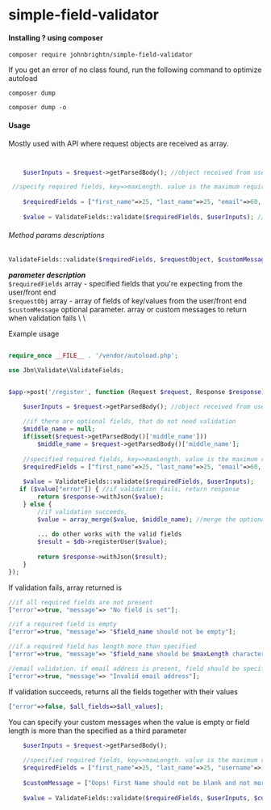 # simple-field-validator

#### Installing ? using composer
```composer
composer require johnbrightn/simple-field-validator
```
If you get an error of no class found, run the following command to optimize autoload
```composer
composer dump

composer dump -o
```

#### Usage
Mostly used with API where request objects are received as array.

```php


    $userInputs = $request->getParsedBody(); //object received from user/frontend

 //specify required fields, key=>maxLength. value is the maximum required length of every field/key
 
    $requiredFields = ["first_name"=>25, "last_name"=>25, "email"=>60, "username"=>15, "password"=>20];
    
    $value = ValidateFields::validate($requiredFields, $userInputs); //method to validate fields


```
###### Method params descriptions
```php 
ValidateFields::validate($requiredFields, $requestObject, $customMessage=null) 
```

__*parameter description*__ \
`$requiredFields` array - specified fields that you're expecting from the user/front end \
`$requestObj` array - array of fields of key/values from the user/front end \
`$customMessage` optional parameter. array or custom messages to return when validation fails \ \

Example usage
```php

require_once __FILE__ . '/vendor/autoload.php';

use Jbn\Validate\ValidateFields;


$app->post('/register', function (Request $request, Response $response) {

    $userInputs = $request->getParsedBody(); //object received from user/frontend
    
    //if there are optional fields, that do not need validation
    $middle_name = null;
    if(isset($request->getParsedBody()['middle_name']))
        $middle_name = $request->getParsedBody()['middle_name'];
        
    //specified required fields, key=>maxLength. value is the maximum required length of every field/key
    $requiredFields = ["first_name"=>25, "last_name"=>25, "email"=>60, "username"=>15, "password"=>20];
    
    $value = ValidateFields::validate($requiredFields, $userInputs);
   if ($value["error"]) { //if validation fails, return response
        return $response->withJson($value);
    } else {
        //if validation succeeds, 
        $value = array_merge($value, $middle_name); //merge the optional fields to the required fields
        
        ... do other works with the valid fields
        $result = $db->registerUser($value);
        
        return $response->withJson($result);
    }
});

```

If validation fails, array returned is
```php
//if all required fields are not present
["error"=>true, "message"=> "No field is set"];

//if a required field is empty
["error"=>true, "message"=> "$field_name should not be empty"];

//if a required field has length more than specified
["error"=>true, "message"=> "$field_name should be $maxLength characters or less"];

//email validation. if email address is present, field should be specified as 'email',
["error"=>true, "message"=> "Invalid email address"];

```

If validation succeeds, returns all the fields together with their values
```php
["error"=>false, $all_fields=>$all_values];

```

You can specify your custom messages when the value is empty or field length is more than the specified as a third parameter
```php
    $userInputs = $request->getParsedBody();
    
    //specified required fields, key=>maxLength. value is the maximum required length of every field/key
    $requiredFields = ["first_name"=>25, "last_name"=>25, "username"=>15, "password"=>20];
    
    $customMessage = ["Oops! First Name should not be blank and not more than 25 characters", "Enter your last name and not more than 25 characters", "Enter a username of 15 characters or less", "Password should not exceed 20 characters"];
    
    $value = ValidateFields::validate($requiredFields, $userInputs, $customMessage);

```
